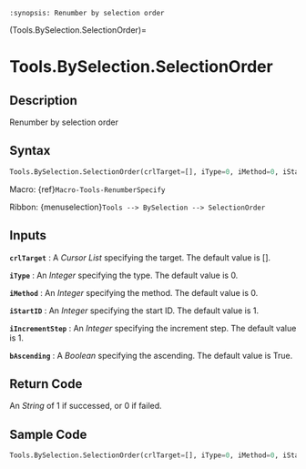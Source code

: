 ```{module} Tools.BySelection.SelectionOrder()
:synopsis: Renumber by selection order
```

(Tools.BySelection.SelectionOrder)=

# Tools.BySelection.SelectionOrder

## Description

Renumber by selection order

## Syntax

```python
Tools.BySelection.SelectionOrder(crlTarget=[], iType=0, iMethod=0, iStartID=1, iIncrementStep=1, bAscending=True)
```

Macro: {ref}`Macro-Tools-RenumberSpecify`

Ribbon: {menuselection}`Tools --> BySelection --> SelectionOrder`

## Inputs

**`crlTarget`**
: A _Cursor List_ specifying the target. The default value is [].

**`iType`**
: An _Integer_ specifying the type. The default value is 0.

**`iMethod`**
: An _Integer_ specifying the method. The default value is 0.

**`iStartID`**
: An _Integer_ specifying the start ID. The default value is 1.

**`iIncrementStep`**
: An _Integer_ specifying the increment step. The default value is 1.

**`bAscending`**
: A _Boolean_ specifying the ascending. The default value is True.

## Return Code

An _String_ of 1 if successed, or 0 if failed.

## Sample Code

```python
Tools.BySelection.SelectionOrder(crlTarget=[], iType=0, iMethod=0, iStartID=1, iIncrementStep=1, bAscending=True)
```
